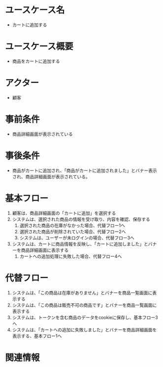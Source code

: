 # ユースケース名
- カートに追加する

# ユースケース概要
- 商品をカートに追加する

# アクター
- 顧客

# 事前条件
- 商品詳細画面が表示されている

# 事後条件
- 商品がカートに追加され、「商品がカートに追加されました」とバナー表示され、商品詳細画面が表示されている。

# 基本フロー
1. 顧客は、商品詳細画面の「カートに追加」を選択する
2. システムは、選択された商品の情報を受け取り、内容を確認、保存する
    1. 選択された商品の在庫がなかった場合、代替フロー1へ
    2. 選択された商品が削除されていた場合、代替フロー2へ
    3. システムは、ユーザーが未ログインの場合、代替フロー3へ
3. システムは、カートに商品情報を反映し、「カートに追加しました」とバナーを商品詳細画面に表示する
    1. カートへの追加処理に失敗した場合、代替フロー4へ

# 代替フロー
1. システムは、「この商品は在庫がありません」とバナーを商品一覧画面に表示する
2. システムは、「この商品は販売不可の商品です」とバナーを商品一覧画面に表示する
3. システムは、トークンを含む商品のデータをcookieに保存し、基本フロー3へ
4. システムは、「カートへの追加に失敗しました」とバナーを商品詳細画面を表示する、基本フロー1へ

# 関連情報